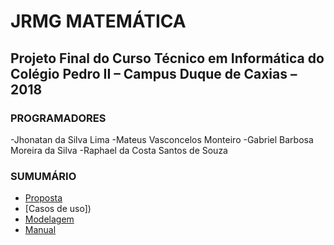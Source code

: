# JRMG MATEMÁTICA
## Projeto Final do Curso Técnico em Informática do Colégio Pedro II – Campus Duque de Caxias – 2018

### PROGRAMADORES
-Jhonatan da Silva Lima
-Mateus Vasconcelos Monteiro
-Gabriel Barbosa Moreira da Silva
-Raphael da Costa Santos de Souza


### SUMUMÁRIO

- [Proposta]()
- [Casos de uso])
- [Modelagem]()
- [Manual]()


